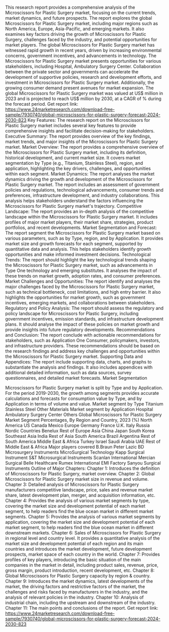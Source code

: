 This research report provides a comprehensive analysis of the Microscissors for Plastic Surgery market, focusing on the current trends, market dynamics, and future prospects. The report explores the global Microscissors for Plastic Surgery market, including major regions such as North America, Europe, Asia-Pacific, and emerging markets. It also examines key factors driving the growth of Microscissors for Plastic Surgery, challenges faced by the industry, and potential opportunities for market players.
The global Microscissors for Plastic Surgery market has witnessed rapid growth in recent years, driven by increasing environmental concerns, government incentives, and advancements in technology. The Microscissors for Plastic Surgery market presents opportunities for various stakeholders, including Hospital, Ambulatory Surgery Center. Collaboration between the private sector and governments can accelerate the development of supportive policies, research and development efforts, and investment in Microscissors for Plastic Surgery market. Additionally, the growing consumer demand present avenues for market expansion.
The global Microscissors for Plastic Surgery market was valued at US$ million in 2023 and is projected to reach US$ million by 2030, at a CAGR of % during the forecast period.
Get report link: https://www.24marketresearch.com/download-free-sample/7930740/global-microscissors-for-plastic-surgery-forecast-2024-2030-823 
Key Features:
The research report on the Microscissors for Plastic Surgery market includes several key features to provide comprehensive insights and facilitate decision-making for stakeholders.
Executive Summary: The report provides overview of the key findings, market trends, and major insights of the Microscissors for Plastic Surgery market.
Market Overview: The report provides a comprehensive overview of the Microscissors for Plastic Surgery market, including its definition, historical development, and current market size. It covers market segmentation by Type (e.g., Titanium, Stainless Steel), region, and application, highlighting the key drivers, challenges, and opportunities within each segment.
Market Dynamics: The report analyses the market dynamics driving the growth and development of the Microscissors for Plastic Surgery market. The report includes an assessment of government policies and regulations, technological advancements, consumer trends and preferences, infrastructure development, and industry collaborations. This analysis helps stakeholders understand the factors influencing the Microscissors for Plastic Surgery market's trajectory.
Competitive Landscape: The report provides an in-depth analysis of the competitive landscape within the Microscissors for Plastic Surgery market. It includes profiles of major market players, their market share, strategies, product portfolios, and recent developments.
Market Segmentation and Forecast: The report segment the Microscissors for Plastic Surgery market based on various parameters, such as by Type, region, and by Application. It provides market size and growth forecasts for each segment, supported by quantitative data and analysis. This helps stakeholders identify growth opportunities and make informed investment decisions.
Technological Trends: The report should highlight the key technological trends shaping the Microscissors for Plastic Surgery market, such as advancements in Type One technology and emerging substitutes. It analyses the impact of these trends on market growth, adoption rates, and consumer preferences.
Market Challenges and Opportunities: The report identify and analyses the major challenges faced by the Microscissors for Plastic Surgery market, such as technical bottleneck, cost limitations, and high entry barrier. It also highlights the opportunities for market growth, such as government incentives, emerging markets, and collaborations between stakeholders.
Regulatory and Policy Analysis: The report should assess the regulatory and policy landscape for Microscissors for Plastic Surgery, including government incentives, emission standards, and infrastructure development plans. It should analyse the impact of these policies on market growth and provide insights into future regulatory developments.
Recommendations and Conclusion: The report conclude with actionable recommendations for stakeholders, such as Application One Consumer, policymakers, investors, and infrastructure providers. These recommendations should be based on the research findings and address key challenges and opportunities within the Microscissors for Plastic Surgery market.
Supporting Data and Appendices: The report include supporting data, charts, and graphs to substantiate the analysis and findings. It also includes appendices with additional detailed information, such as data sources, survey questionnaires, and detailed market forecasts.
Market Segmentation

Microscissors for Plastic Surgery market is split by Type and by Application. For the period 2019-2030, the growth among segments provides accurate calculations and forecasts for consumption value by Type, and by Application in terms of volume and value.
Market segment by Type
Titanium
Stainless Steel
Other Materials
Market segment by Application
Hospital
Ambulatory Surgery Center
Others
Global Microscissors for Plastic Surgery Market Segment Percentages, By Region and Country, 2023 (%)
North America
US
Canada
Mexico
Europe
Germany
France
U.K.
Italy
Russia
Nordic Countries
Benelux
Rest of Europe
Asia
China
Japan
South Korea
Southeast Asia
India
Rest of Asia
South America
Brazil
Argentina
Rest of South America
Middle East & Africa
Turkey
Israel
Saudi Arabia
UAE
Rest of Middle East & Africa
Major players covered
B.Braun
Peter Lazic
BD
Microsurgery Instruments
MicroSurgical Technology
Kapp Surgical Instrument
S&T Microsurgical Instruments
Scanlan International
Mercian Surgical
Belle Healthcare
Rumex International
EMI Factory
Sanyou Surgical Instruments
Outline of Major Chapters:
Chapter 1: Introduces the definition of Microscissors for Plastic Surgery, market overview.
Chapter 2: Global Microscissors for Plastic Surgery market size in revenue and volume.
Chapter 3: Detailed analysis of Microscissors for Plastic Surgery manufacturers competitive landscape, price, sales and revenue market share, latest development plan, merger, and acquisition information, etc.
Chapter 4: Provides the analysis of various market segments by type, covering the market size and development potential of each market segment, to help readers find the blue ocean market in different market segments.
Chapter 5: Provides the analysis of various market segments by application, covering the market size and development potential of each market segment, to help readers find the blue ocean market in different downstream markets.
Chapter 6: Sales of Microscissors for Plastic Surgery in regional level and country level. It provides a quantitative analysis of the market size and development potential of each region and its main countries and introduces the market development, future development prospects, market space of each country in the world.
Chapter 7: Provides profiles of key players, introducing the basic situation of the main companies in the market in detail, including product sales, revenue, price, gross margin, product introduction, recent development, etc.
Chapter 8: Global Microscissors for Plastic Surgery capacity by region & country.
Chapter 9: Introduces the market dynamics, latest developments of the market, the driving factors and restrictive factors of the market, the challenges and risks faced by manufacturers in the industry, and the analysis of relevant policies in the industry.
Chapter 10: Analysis of industrial chain, including the upstream and downstream of the industry.
Chapter 11: The main points and conclusions of the report.
Get report link: https://www.24marketresearch.com/download-free-sample/7930740/global-microscissors-for-plastic-surgery-forecast-2024-2030-823 
